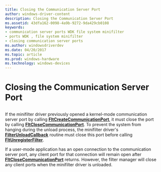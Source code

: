 ```yaml
---
title: Closing the Communication Server Port
author: windows-driver-content
description: Closing the Communication Server Port
ms.assetid: 43dfa162-0098-4a9b-9272-9da429cb0108
keywords:
- communication server ports WDK file system minifilter
- ports WDK , file system minifilter
- closing communication server ports
ms.author: windowsdriverdev
ms.date: 04/20/2017
ms.topic: article
ms.prod: windows-hardware
ms.technology: windows-devices
---
```


# Closing the Communication Server Port


## <span id="ddk_closing_the_communication_server_port_if"></span><span id="DDK_CLOSING_THE_COMMUNICATION_SERVER_PORT_IF"></span>


If the minifilter driver previously opened a kernel-mode communication server port by calling [**FltCreateCommunicationPort**](https://msdn.microsoft.com/library/windows/hardware/ff541931), it must close the port by calling [**FltCloseCommunicationPort**](https://msdn.microsoft.com/library/windows/hardware/ff541871). To prevent the system from hanging during the unload process, the minifilter driver's [**FilterUnloadCallback**](https://msdn.microsoft.com/library/windows/hardware/ff551085) routine must close this port before calling [**FltUnregisterFilter**](https://msdn.microsoft.com/library/windows/hardware/ff544606).

If a user-mode application has an open connection to the communication server port, any client port for that connection will remain open after [**FltCloseCommunicationPort**](https://msdn.microsoft.com/library/windows/hardware/ff541871) returns. However, the filter manager will close any client ports when the minifilter driver is unloaded.

 

 




